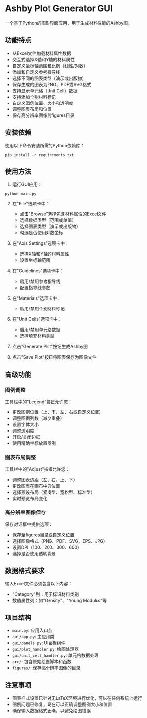# Ashby Plot Generator GUI

一个基于Python的图形界面应用，用于生成材料性能的Ashby图。

## 功能特点

- 从Excel文件加载材料属性数据
- 交互式选择X轴和Y轴的材料属性
- 自定义坐标轴范围和比例（线性/对数）
- 添加和自定义参考指导线
- 选择不同的图表类型（演示或出版物）
- 保存生成的图表为PNG、PDF或SVG格式
- 支持显示单元格（Unit Cell）数据
- 支持添加个别材料标记
- 自定义图例位置、大小和透明度
- 调整图表布局和位置
- 保存高分辨率图像到figures目录

## 安装依赖

使用以下命令安装所需的Python依赖库：

```
pip install -r requirements.txt
```

## 使用方法

1. 运行GUI应用：

```
python main.py
```

2. 在"File"选项卡中：
   - 点击"Browse"选择包含材料属性的Excel文件
   - 选择数据类型（范围或单值）
   - 选择图表类型（演示或出版物）
   - 勾选是否使用对数坐标

3. 在"Axis Settings"选项卡中：
   - 选择X轴和Y轴的材料属性
   - 设置坐标轴范围

4. 在"Guidelines"选项卡中：
   - 启用/禁用参考指导线
   - 配置指导线参数

5. 在"Materials"选项卡中：
   - 启用/禁用个别材料标记

6. 在"Unit Cells"选项卡中：
   - 启用/禁用单元格数据
   - 选择填充材料类型

7. 点击"Generate Plot"按钮生成Ashby图
8. 点击"Save Plot"按钮将图表保存为图像文件

## 高级功能

### 图例调整

工具栏中的"Legend"按钮允许您：
- 更改图例位置（上、下、左、右或自定义位置）
- 调整图例列数（减少重叠）
- 设置字体大小
- 调整透明度
- 开启/关闭边框
- 使用精确坐标放置图例

### 图表布局调整

工具栏中的"Adjust"按钮允许您：
- 调整图表边距（左、右、上、下）
- 更改图表在画布中的位置
- 选择预设布局（紧凑型、宽松型、标准型）
- 实时预览布局变化

### 高分辨率图像保存

保存对话框中提供选项：
- 保存至figures目录或自定义位置
- 选择图像格式（PNG、PDF、SVG、EPS、JPG）
- 设置DPI（100、200、300、600）
- 选择是否使用透明背景

## 数据格式要求

输入Excel文件必须包含以下内容：
- "Category"列：用于标识材料类别
- 数值属性列：如"Density"、"Young Modulus"等

## 项目结构

- `main.py`: 应用入口点
- `gui/app.py`: 主应用类
- `gui/panels.py`: UI面板组件
- `gui/plot_handler.py`: 绘图处理器
- `gui/unit_cell_handler.py`: 单元格数据处理
- `src/`: 包含原始绘图脚本和函数
- `figures/`: 保存高分辨率图像的目录

## 注意事项

- 图表样式设置已针对无LaTeX环境进行优化，可以在任何系统上运行
- 图例问题已修复，现在可以正确调整图例大小和位置
- 确保输入数据格式正确，以避免绘图错误 